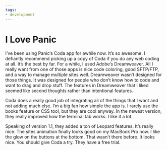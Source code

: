 ```yaml
---
tags:
- development
---
```


# I Love Panic

I’ve been using Panic‘s Coda app for awhile now. It’s so awesome. I defiantly recommend picking up a copy of Coda if you do any web coding at all. It’s the best by far. For a while, I used Adobe‘s Dreamweaver. All I really want from one of those apps is nice code coloring, good SFTP/FTP, and a way to manage multiple sites well. Dreamweaver wasn’t designed for those things. It was designed for people who don’t know how to code and want to drag and drop stuff. The features in Dreamweaver that I liked seemed like second thoughts rather than intentional features.


Coda does a really good job of integrating all of the things that I want and not adding much else. I’m a big fan how simple the app is. I rarely use the books feature or CSS tool, but they are cool anyway. In the newest version, they really improved how the terminal tab works. I like it a lot.

Speaking of version 1.1, they added a ton of Leopard features. It’s really nice. The sites animation finally looks good on my MacBook Pro now. I like the glow on the buttons at the bottom. That wasn’t there before. It looks nice. You should give Coda a try. They have a free trial.
